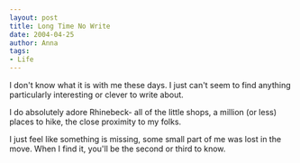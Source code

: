 ```yaml
---
layout: post
title: Long Time No Write
date: 2004-04-25
author: Anna
tags:
- Life
---
```


<p>I don't know what it is with me these days. I just can't seem to
find anything particularly interesting or clever to write about.</p>
<p>I do absolutely adore Rhinebeck- all of the little shops, a million
(or less) places to hike, the close proximity to my folks. </p>
<p>I just feel like something is missing, some small part of me was
lost in the move. When I find it, you'll be the second or third to
know.</p>